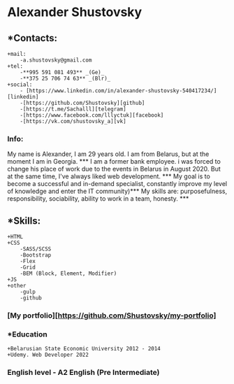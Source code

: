 # Alexander Shustovsky
## *Contacts:
	+mail:
		-a.shustovsky@gmail.com
	+tel:
		-**995 591 081 493** _(Ge)_
		-**375 25 706 74 63** _(Blr)_
	+social:
		- [https://www.linkedin.com/in/alexander-shustovsky-540417234/][linkedin]
		-[https://github.com/Shustovsky][github]
		-[https://t.me/Sachalll][telegram]
		-[https://www.facebook.com/lllyctuk][facebook]
		-[https://vk.com/shustovsky_a][vk]

### Info:
My name is Alexander, I am 29 years old. I am from Belarus, but at the moment I am in Georgia. ***
I am a former bank employee. i was forced to change his place of work due to the events in Belarus in August 2020. But at the same time, I've always liked web development. ***
My goal is to become a successful and in-demand specialist, constantly improve my level of knowledge and enter the IT community)***
My skills are: purposefulness, responsibility, sociability, ability to work in a team, honesty. ***

## *Skills:
	+HTML
	+CSS
		-SASS/SCSS
		-Bootstrap
		-Flex
		-Grid
		-BEM (Block, Element, Modifier)
	+JS
	+other
		-gulp
		-github

### [My portfolio][https://github.com/Shustovsky/my-portfolio]

### *Education
	+Belarusian State Economic University 2012 - 2014
	+Udemy. Web Developer 2022

### English level - A2 English (Pre Intermediate)